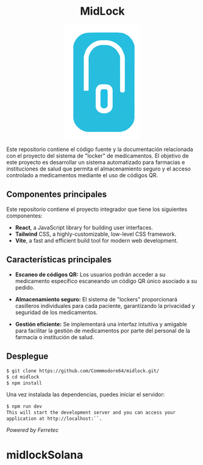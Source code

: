 <h1 align="center">MidLock</h1>
<p align="center">
  <img src="src/assets/LogoSinFondo.png" alt="LogoSinFondo">
</p>
Este repositorio contiene el código fuente y la documentación relacionada con el proyecto del sistema de "locker" de medicamentos. El objetivo de este proyecto es desarrollar un sistema automatizado para farmacias e instituciones de salud que permita el almacenamiento seguro y el acceso controlado a medicamentos mediante el uso de códigos QR.

## Componentes principales
Este repositorio contiene el proyecto integrador que tiene los siguientes componentes:

- **React**, a JavaScript library for building user interfaces.
- **Tailwind** CSS, a highly-customizable, low-level CSS framework.
- **Vite**, a fast and efficient build tool for modern web development.

## Características principales
- **Escaneo de códigos QR:** Los usuarios podrán acceder a su medicamento específico escaneando un código QR único asociado a su pedido.

- **Almacenamiento seguro:** El sistema de "lockers" proporcionará casilleros individuales para cada paciente, garantizando la privacidad y seguridad de los medicamentos.

- **Gestión eficiente:** Se implementará una interfaz intuitiva y amigable para facilitar la gestión de medicamentos por parte del personal de la farmacia o institución de salud.

## Desplegue
```shell
$ git clone https://github.com/Commmodore64/midlock.git/
$ cd midlock
$ npm install
```
Una vez instalada las dependencias, puedes iniciar el servidor:
```shell
$ npm run dev
This will start the development server and you can access your application at http://localhost:``.
```
_Powered by Ferretec_
# midlockSolana
